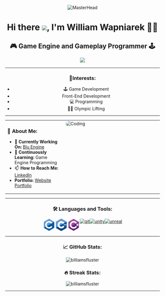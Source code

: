 <div align="center">

![MasterHead](https://media.giphy.com/media/SWoSkN6DxTszqIKEqv/giphy.gif)

# Hi there <img src="https://raw.githubusercontent.com/MartinHeinz/MartinHeinz/master/wave.gif" width="30px">, I'm William Wapniarek 👨‍💻
## 🎮 Game Engine and Gameplay Programmer 🕹️
![](https://komarev.com/ghpvc/?username=billiamsfluster&label=Profile%20views&color=0e75b6&style=flat)

---

<h3>📌Interests:</h3>

- 🕹️ Game Development
- Front-End Development
- 💻 Programming
- 🏋️‍♂️ Olympic Lifting
  
---

<table>
  <tr>
    <td valign="top" width="50%">

### 👾 About Me:

- 🔭 **Currently Working On:** [Blu Engine](#)  
- 🌱 **Continuously Learning:** Game Engine Programming  
- 📫 **How to Reach Me:** [LinkedIn](https://linkedin.com/in/williamwapniarek/)
-  **Portfolio:** [Website Portfolio](https://bwap.netlify.app/) 

</td>
    <td valign="top" width="50%">

<img align="right" alt="Coding" width="300" style="border-radius: 15px;" src="https://cdn.dribbble.com/users/1299339/screenshots/8066902/media/ccbb49a1f92531a2e045c5e1b723d27f.gif">

</td>
  </tr>
</table>

---

### 🛠️ Languages and Tools:

<div style="display: flex; flex-wrap: wrap; justify-content: center;">
<a href="https://www.cprogramming.com/" target="_blank" rel="noreferrer">
  <img src="https://raw.githubusercontent.com/devicons/devicon/master/icons/c/c-original.svg" alt="c" width="40" height="40"/>
</a>
<a href="https://www.w3schools.com/cpp/" target="_blank" rel="noreferrer">
  <img src="https://raw.githubusercontent.com/devicons/devicon/master/icons/cplusplus/cplusplus-original.svg" alt="cplusplus" width="40" height="40"/>
</a>
<a href="https://www.w3schools.com/cs/" target="_blank" rel="noreferrer">
  <img src="https://raw.githubusercontent.com/devicons/devicon/master/icons/csharp/csharp-original.svg" alt="csharp" width="40" height="40"/>
</a>
<a href="https://git-scm.com/" target="_blank" rel="noreferrer">
  <img src="https://www.vectorlogo.zone/logos/git-scm/git-scm-icon.svg" alt="git" width="40" height="40"/>
</a>
<a href="https://unity.com/" target="_blank" rel="noreferrer">
  <img src="https://www.vectorlogo.zone/logos/unity3d/unity3d-icon.svg" alt="unity" width="40" height="40"/>
</a>
<a href="https://unrealengine.com/" target="_blank" rel="noreferrer">
  <img src="https://raw.githubusercontent.com/kenangundogan/fontisto/036b7eca71aab1bef8e6a0518f7329f13ed62f6b/icons/svg/brand/unreal-engine.svg" alt="unreal" width="40" height="40"/>
</a>
</div>

---

### 📈 GitHub Stats:

<div>
  <img align="center" src="https://github-readme-stats.vercel.app/api?username=billiamsfluster&show_icons=true&locale=en" alt="billiamsfluster" />
</div>

### 🔥 Streak Stats:

<div>
  <img align="center" src="https://github-readme-streak-stats.herokuapp.com/?user=billiamsfluster" alt="billiamsfluster" />
</div>

---

</div>
